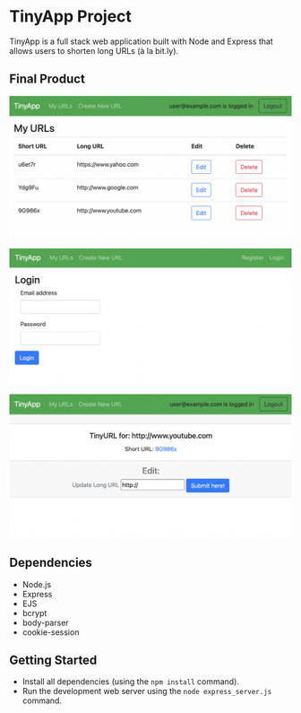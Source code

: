 # TinyApp Project

TinyApp is a full stack web application built with Node and Express that allows users to shorten long URLs (à la bit.ly).

## Final Product

!["Main Page"](https://github.com/jenlaw266/tinyapp/blob/master/docs/mainPage.png?raw=true)

!["Login Page"](https://github.com/jenlaw266/tinyapp/blob/master/docs/loginPage.png?raw=true)

!["URL Page"](https://github.com/jenlaw266/tinyapp/blob/master/docs/urlsPage.png?raw=true)

## Dependencies

- Node.js
- Express
- EJS
- bcrypt
- body-parser
- cookie-session

## Getting Started

- Install all dependencies (using the `npm install` command).
- Run the development web server using the `node express_server.js` command.
